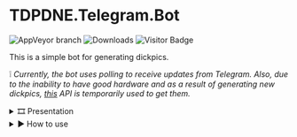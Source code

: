 # TDPDNE.Telegram.Bot
![AppVeyor branch](https://img.shields.io/appveyor/build/Srul1k/tdpdne-telegram-bot/master?logo=appveyor) ![Downloads](https://img.shields.io/github/downloads/Srul1k/tdpdne-telegram-bot/1.0.0/total?color=blue&label=downloads) ![Visitor Badge](https://visitor-badge.feriirawann.repl.co?username=cum-foundations&repo=tdpdne-telegram-bot&color=blueviolet&style=for-the-badge&label=views&style=badge)

This is a simple bot for generating dickpics.

❕ *Currently, the bot uses polling to receive updates from Telegram.
Also, due to the inability to have good hardware and as a result of generating new dickpics, [this](https://api.thisdickpicdoesnotexist.com) API is temporarily used to get them.*

<details>
<summary> 🎞️ Presentation</summary>

<br>

![Usage Example](res/usage-example.gif)

</details>

<details>
<summary> ▶️ How to use</summary>

<br>

To launch the bot, you need to:

1. Download the latest release

2. Update *appsettings.json*:  
    * `"BotToken": "{BOT_TOKEN}"`  
    Replace `{BOT_TOKEN}` with your personal one received from [BotFather](https://t.me/BotFather)  

    * `"SupportContact": "{SUPPORT_CONTACT}"`  
    Replace `{SUPPORT_CONTACT}` with your contact information

    * `"Donations": "{DONATIONS}"`  
    Replace `{DONATIONS}` with your donations details  

    <br>

    <details>
    <summary> 🔧(Not necessarily) Update WrapperConfiguration</summary>

    <br>

    * `TDPDNEApiUrl`  
    The URL of the API for getting dickpics ids.  
    * `TDPDNEImageStorageUrl`  
    The URL of the API for getting dickpics images.  
    * `MagickFuzzPercentage`  
    Magick.NET configuration. Adjust the fuzz value as appropriate. But if you make it too large, your image will be trimmed too much.  
    * `AttemptsMaxCount`  
    The number of attempts to get the correct id for a dickpic. After the failure, the message *"Service is temporarily unavailable"* will be displayed.  
    * `MinId`  
    Minimum limit for obtaining a valid id.  
    * `MaxId`  
    Maximum limit for obtaining a valid id.  

    </details>

3. Launch TDPDNE.Telegram.Bot.exe *(or publish a new file to run on your OS if it's not Windows x64 and then run it)*

4. Tell your friends that you love dicks

5. Enjoy! ✨

</details>

